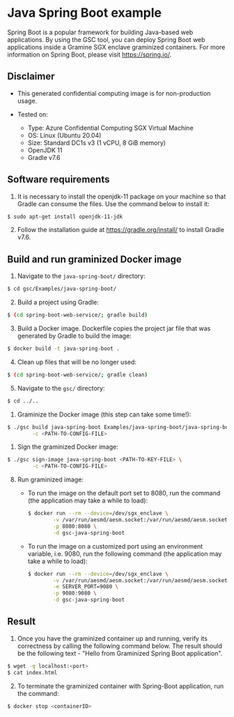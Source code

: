# Java Spring Boot example

Spring Boot is a popular framework for building Java-based web applications. By using the GSC tool,
you can deploy Spring Boot web applications inside a Gramine SGX enclave graminized containers.
For more information on Spring Boot, please visit https://spring.io/.

## Disclaimer

* This generated confidential computing image is for non-production usage.

* Tested on:
  - Type: Azure Confidential Computing SGX Virtual Machine
  - OS: Linux (Ubuntu 20.04)
  - Size: Standard DC1s v3 (1 vCPU, 8 GiB memory)
  - OpenJDK 11
  - Gradle v7.6

## Software requirements

1. It is necessary to install the openjdk-11 package on your machine so that Gradle can
consume the files. Use the command below to install it:

```bash
$ sudo apt-get install openjdk-11-jdk
```

2. Follow the installation guide at https://gradle.org/install/ to install Gradle v7.6.

## Build and run graminized Docker image

1. Navigate to the `java-spring-boot/` directory:

```bash
$ cd gsc/Examples/java-spring-boot/
```

2. Build a project using Gradle:

```bash
$ (cd spring-boot-web-service/; gradle build)
```

3. Build a Docker image. Dockerfile copies the project jar file that was generated by Gradle
to build the image:

```bash
$ docker build -t java-spring-boot .
```

4. Clean up files that will be no longer used:

```bash
$ (cd spring-boot-web-service/; gradle clean)
```

5. Navigate to the `gsc/` directory:

```bash
$ cd ../..
```

1. Graminize the Docker image (this step can take some time!):

```bash
$ ./gsc build java-spring-boot Examples/java-spring-boot/java-spring-boot.manifest \
        -c <PATH-TO-CONFIG-FILE>
```

1. Sign the graminized Docker image:

```bash
$ ./gsc sign-image java-spring-boot <PATH-TO-KEY-FILE> \
        -c <PATH-TO-CONFIG-FILE>
```

8. Run graminized image:

      * To run the image on the default port set to 8080,
   run the command (the application may take a while to load):

        ```bash
        $ docker run --rm --device=/dev/sgx_enclave \
                -v /var/run/aesmd/aesm.socket:/var/run/aesmd/aesm.socket \
                -p 8080:8080 \
                -d gsc-java-spring-boot
        ```

      * To run the image on a customized port using an environment variable, i.e. 9080,
      run the following command (the application may take a while to load):

        ```bash
        $ docker run --rm --device=/dev/sgx_enclave \
                -v /var/run/aesmd/aesm.socket:/var/run/aesmd/aesm.socket \
                -e SERVER_PORT=9080 \
                -p 9080:9080 \
                -d gsc-java-spring-boot
        ```

## Result

1. Once you have the graminized container up and running, verify its correctness by calling
the following command below. The result should be the following text - "Hello from Graminized Spring
Boot application".

```bash
$ wget -q localhost:<port>
$ cat index.html
```

2. To terminate the graminized container with Spring-Boot application, run the command:

```bash
$ docker stop <containerID>
```
